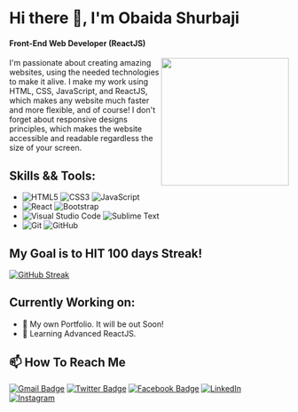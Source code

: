 # Hi there 👋, I'm Obaida Shurbaji
#### Front-End Web Developer (ReactJS)
<img align='right' src="https://media.giphy.com/media/M9gbBd9nbDrOTu1Mqx/giphy.gif" width="230">
I'm passionate about creating amazing websites, using the needed technologies to make it alive.
I make my work using HTML, CSS, JavaScript, and ReactJS, which makes any website much faster and more flexible, and of course! I don't forget about responsive designs principles, which makes the website accessible and readable regardless the size of your screen.


## Skills && Tools:
  - ![HTML5](https://img.shields.io/badge/-HTML5-E34F26?style=flat-square&logo=html5&logoColor=white) ![CSS3](https://img.shields.io/badge/-CSS3-1572B6?style=flat-square&logo=css3) ![JavaScript](https://img.shields.io/badge/-JavaScript-black?style=flat-square&logo=javascript)
  - ![React](https://img.shields.io/badge/-React-%23282C34?style=flat-square&logo=react) ![Bootstrap](https://img.shields.io/badge/-Bootstrap-563D7C?style=flat-square&logo=bootstrap)
  - ![Visual Studio Code](https://img.shields.io/badge/-VSCode-007ACC?style=flat-square&logo=visual-studio-code&logoColor=white) ![Sublime Text](https://img.shields.io/badge/-Sublime-4B4B4B?style=flat-square&logo=sublime-text&logoColor=FF9800)
  - ![Git](https://img.shields.io/badge/-Git-F05032?style=flat-square&logo=git&logoColor=white) ![GitHub](https://img.shields.io/badge/-GitHub-181717?style=flat-square&logo=github)

## My Goal is to HIT 100 days **Streak!**
[![GitHub Streak](https://streak-stats.demolab.com?user=obaidash99&theme=dark&hide_border=true&date_format=M%20j%5B%2C%20Y%5D&background=0D1117)](https://git.io/streak-stats)

## Currently Working on:
- 🔭 My own Portfolio. It will be out Soon! 
- 🌱 Learning Advanced ReactJS.

## 📫 How To Reach Me
[![Gmail Badge](https://img.shields.io/badge/-Gmail-c14438?style=flat-square&logo=Gmail&logoColor=white&link=mailto:obaidashurbaji99@gmail.com)](mailto:obaidashurbaji99@gmail.com)
[![Twitter Badge](https://img.shields.io/badge/-Twitter-1da1f2?style=flat-square&labelColor=1da1f2&logo=twitter&logoColor=white&link=https://www.twitter.com/_weltonfelix/)](https://www.twitter.com/obaida98/)
[![Facebook Badge](https://img.shields.io/badge/-Facebook-3b5998?style=flat-square&labelColor=3b5998&logo=facebook&logoColor=white&link=https://www.facebook.com/weltonpfelix/)](https://www.facebook.com/obaida.sy.1)
<a href="https://www.linkedin.com/in/obaida-shurbaji-a7b074171/" target="_blank"><img src="https://img.shields.io/badge/LinkedIn-%230077B5.svg?&style=flat-square&logo=linkedin&logoColor=white" alt="LinkedIn"></a>
<a href="https://www.instagram.com/obaidashur/" target="_blank"><img src="https://img.shields.io/badge/Instagram-%23E4405F.svg?&style=flat-square&logo=instagram&logoColor=white" alt="Instagram"></a>
<!-- [![Whatsapp Badge](https://img.shields.io/badge/-Whatsapp-4CA143?style=flat-square&labelColor=4CA143&logo=whatsapp&logoColor=white&link=https://api.whatsapp.com/send?phone=00201099506547&text=Hi!)]() -->
